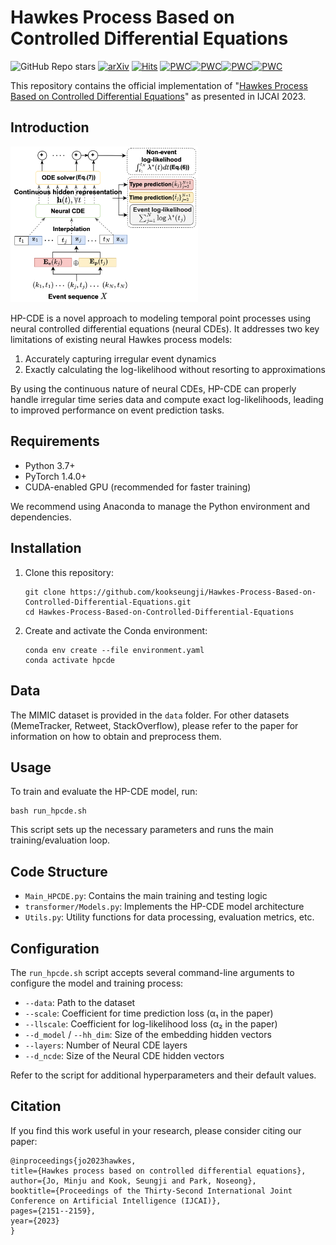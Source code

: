 # Hawkes Process Based on Controlled Differential Equations

![GitHub Repo stars](https://img.shields.io/github/stars/kookseungji/Hawkes-Process-Based-on-Controlled-Differential-Equations)
 [![arXiv](https://img.shields.io/badge/arXiv-2305.07031-b31b1b.svg)](https://arxiv.org/abs/2305.07031) [![Hits](https://hits.seeyoufarm.com/api/count/incr/badge.svg?url=https%3A%2F%2Fgithub.com%2Fkookseungji%2FHawkes-Process-Based-on-Controlled-Differential-Equations&count_bg=%2379C83D&title_bg=%23555555&icon=&icon_color=%23E7E7E7&title=hits&edge_flat=false)](https://hits.seeyoufarm.com)
 [![PWC](https://img.shields.io/endpoint.svg?url=https://paperswithcode.com/badge/hawkes-process-based-on-controlled/point-processes-on-memetracker)](https://paperswithcode.com/sota/point-processes-on-memetracker?p=hawkes-process-based-on-controlled)[![PWC](https://img.shields.io/endpoint.svg?url=https://paperswithcode.com/badge/hawkes-process-based-on-controlled/point-processes-on-mimic-ii)](https://paperswithcode.com/sota/point-processes-on-mimic-ii?p=hawkes-process-based-on-controlled)[![PWC](https://img.shields.io/endpoint.svg?url=https://paperswithcode.com/badge/hawkes-process-based-on-controlled/point-processes-on-retweet)](https://paperswithcode.com/sota/point-processes-on-retweet?p=hawkes-process-based-on-controlled)[![PWC](https://img.shields.io/endpoint.svg?url=https://paperswithcode.com/badge/hawkes-process-based-on-controlled/point-processes-on-stackoverflow)](https://paperswithcode.com/sota/point-processes-on-stackoverflow?p=hawkes-process-based-on-controlled)

This repository contains the official implementation of "[Hawkes Process Based on Controlled Differential Equations](https://www.ijcai.org/proceedings/2023/239)" as presented in IJCAI 2023.

## Introduction
<img src="img/hp-cde.png" width="300">

HP-CDE is a novel approach to modeling temporal point processes using neural controlled differential equations (neural CDEs). It addresses two key limitations of existing neural Hawkes process models:
1. Accurately capturing irregular event dynamics 
2. Exactly calculating the log-likelihood without resorting to approximations

By using the continuous nature of neural CDEs, HP-CDE can properly handle irregular time series data and compute exact log-likelihoods, leading to improved performance on event prediction tasks.

## Requirements

- Python 3.7+
- PyTorch 1.4.0+
- CUDA-enabled GPU (recommended for faster training)

We recommend using Anaconda to manage the Python environment and dependencies.

## Installation

1. Clone this repository:
   ```
   git clone https://github.com/kookseungji/Hawkes-Process-Based-on-Controlled-Differential-Equations.git
   cd Hawkes-Process-Based-on-Controlled-Differential-Equations
   ```

2. Create and activate the Conda environment:
   ```
   conda env create --file environment.yaml
   conda activate hpcde
   ```

## Data

The MIMIC dataset is provided in the `data` folder. For other datasets (MemeTracker, Retweet, StackOverflow), please refer to the paper for information on how to obtain and preprocess them.

## Usage

To train and evaluate the HP-CDE model, run:

```
bash run_hpcde.sh
```

This script sets up the necessary parameters and runs the main training/evaluation loop.

## Code Structure

- `Main_HPCDE.py`: Contains the main training and testing logic
- `transformer/Models.py`: Implements the HP-CDE model architecture
- `Utils.py`: Utility functions for data processing, evaluation metrics, etc.

## Configuration

The `run_hpcde.sh` script accepts several command-line arguments to configure the model and training process:

- `--data`: Path to the dataset
- `--scale`: Coefficient for time prediction loss (α₁ in the paper)
- `--llscale`: Coefficient for log-likelihood loss (α₂ in the paper)
- `--d_model` / `--hh_dim`: Size of the embedding hidden vectors
- `--layers`: Number of Neural CDE layers
- `--d_ncde`: Size of the Neural CDE hidden vectors

Refer to the script for additional hyperparameters and their default values.

## Citation

If you find this work useful in your research, please consider citing our paper:

```
@inproceedings{jo2023hawkes,
title={Hawkes process based on controlled differential equations},
author={Jo, Minju and Kook, Seungji and Park, Noseong},
booktitle={Proceedings of the Thirty-Second International Joint Conference on Artificial Intelligence (IJCAI)},
pages={2151--2159},
year={2023}
}
```